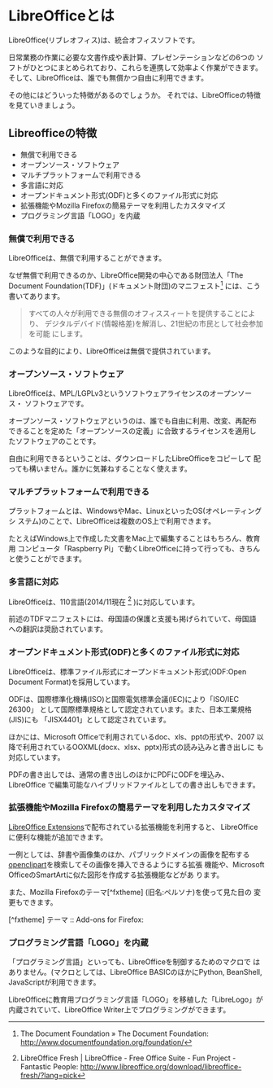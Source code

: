 # LibreOfficeとは

LibreOffice(リブレオフィス)は、統合オフィスソフトです。

日常業務の作業に必要な文書作成や表計算、プレゼンテーションなどの6つの
ソフトがひとつにまとめられており、これらを連携して効率よく作業ができます。
そして、LibreOfficeは、誰でも無償かつ自由に利用できます。

その他にはどういった特徴があるのでしょうか。
それでは、LibreOfficeの特徴を見ていきましょう。

## Libreofficeの特徴

- 無償で利用できる
- オープンソース・ソフトウェア
- マルチプラットフォームで利用できる
- 多言語に対応
- オープンドキュメント形式(ODF)と多くのファイル形式に対応
- 拡張機能やMozilla Firefoxの簡易テーマを利用したカスタマイズ
- プログラミング言語「LOGO」を内蔵

### 無償で利用できる

LibreOfficeは、無償で利用することができます。

なぜ無償で利用できるのか、LibreOffice開発の中心である財団法人「The
Document Foundation(TDF)」(ドキュメント財団)のマニフェスト[^manifesto]
には、こう書いてあります。

> すべての人々が利用できる無償のオフィススィートを提供することにより、
> デジタルデバイド(情報格差)を解消し、21世紀の市民として社会参加を可能
> にします。

このような目的により、LibreOfficeは無償で提供されています。

[^manifesto]: The Document Foundation » The Document Foundation: http://www.documentfoundation.org/foundation/

### オープンソース・ソフトウェア

LibreOfficeは、MPL/LGPLv3というソフトウェアライセンスのオープンソース・
ソフトウェアです。

オープンソース・ソフトウェアというのは、誰でも自由に利用、改変、再配布
できることを定めた「オープンソースの定義」に合致するライセンスを適用し
たソフトウェアのことです。

自由に利用できるということは、ダウンロードしたLibreOfficeをコピーして
配っても構いません。誰かに気兼ねすることなく使えます。

### マルチプラットフォームで利用できる

プラットフォームとは、WindowsやMac、LinuxといったOS(オペレーティングシ
ステム)のことで、LibreOfficeは複数のOS上で利用できます。

たとえばWindows上で作成した文書をMac上で編集することはもちろん、教育用
コンピュータ「Raspberry Pi」で動くLibreOfficeに持って行っても、きちん
と使うことができます。

### 多言語に対応

LibreOfficeは、110言語(2014/11現在 [^language] )に対応しています。

前述のTDFマニフェストには、母国語の保護と支援も掲げられていて、母国語
への翻訳は奨励されています。

[^language]: LibreOffice Fresh | LibreOffice - Free Office Suite - Fun Project - Fantastic People: http://www.libreoffice.org/download/libreoffice-fresh/?lang=pick

### オープンドキュメント形式(ODF)と多くのファイル形式に対応

LibreOfficeは、標準ファイル形式にオープンドキュメント形式(ODF:Open
Document Format)を採用しています。

ODFは、国際標準化機構(ISO)と国際電気標準会議(IEC)により「ISO/IEC 26300」
として国際標準規格として認定されています。また、日本工業規格(JIS)にも
「JISX4401」として認定されています。

ほかには、Microsoft Officeで利用されているdoc、xls、pptの形式や、2007
以降で利用されているOOXML(docx、xlsx、pptx)形式の読み込みと書き出しに
も対応しています。

PDFの書き出しでは、通常の書き出しのほかにPDFにODFを埋込み、LibreOffice
で編集可能なハイブリッドファイルとしての書き出しもできます。

### 拡張機能やMozilla Firefoxの簡易テーマを利用したカスタマイズ

[LibreOffice Extensions](http://extensions.libreoffice.org/)で配布されている拡張機能を利用すると、
LibreOfficeに便利な機能が追加できます。

一例としては、辞書や画像集のほか、パブリックドメインの画像を配布する
[openclipart](https://openclipart.org/)を検索してその画像を挿入できるようにする拡張
機能や、Microsoft OfficeのSmartArtに似た図形を作成する拡張機能などがあ
ります。

また、Mozilla Firefoxのテーマ[^fxtheme] (旧名:ペルソナ)を使って見た目の
変更もできます。


[^fxtheme] テーマ :: Add-ons for Firefox:

### プログラミング言語「LOGO」を内蔵

「プログラミング言語」といっても、LibreOfficeを制御するためのマクロで
はありません。(マクロとしては、LibreOffice BASICのほかにPython,
BeanShell, JavaScriptが利用できます。

LibreOfficeに教育用プログラミング言語「LOGO」を移植した「LibreLogo」が
内蔵されていて、LibreOffice Writer上でプログラミングができます。

